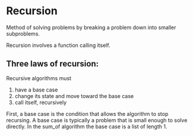 # Recursion

Method of solving problems by breaking a problem
down into smaller subproblems.

Recursion involves a function calling itself.

## Three laws of recursion:

Recursive algorithms must

1) have a base case
2) change its state and move toward the base case
3) call itself, recursively

First, a base case is the condition that allows the algorithm to stop recursing. A base case is typically a problem that is small enough to solve directly. In the sum_of algorithm the base case is a list of length 1.